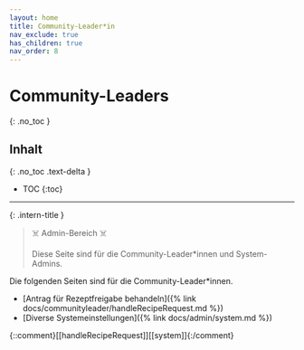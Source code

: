 ```yaml
---
layout: home
title: Community-Leader*in
nav_exclude: true
has_children: true
nav_order: 8
---
```

# Community-Leaders
{: .no_toc }
## Inhalt
{: .no_toc .text-delta }

- TOC
{:toc}

---

{: .intern-title }

> ☠️ Admin-Bereich ☠️
>
>Diese Seite sind für die Community-Leader\*innen und System-Admins.

Die folgenden Seiten sind für die Community-Leader\*innen.

* [Antrag für Rezeptfreigabe behandeln]({% link docs/communityleader/handleRecipeRequest.md %})
* [Diverse Systemeinstellungen]({% link docs/admin/system.md %})

{::comment}[[handleRecipeRequest]][[system]]{:/comment}